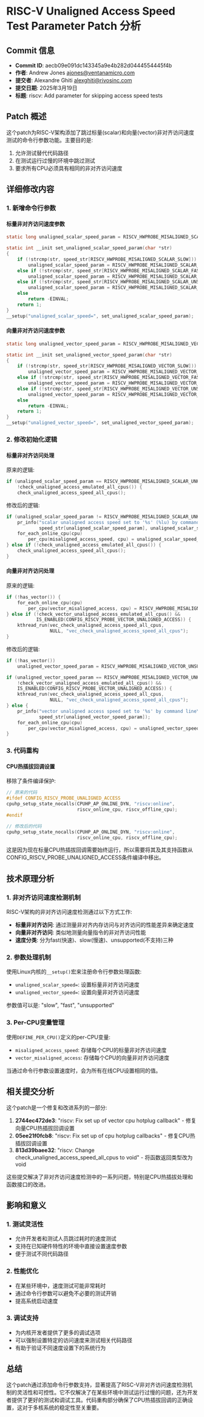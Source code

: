 # RISC-V Unaligned Access Speed Test Parameter Patch 分析

## Commit 信息

- **Commit ID**: aecb09e091dc143345a9e4b282d0444554445f4b
- **作者**: Andrew Jones <ajones@ventanamicro.com>
- **提交者**: Alexandre Ghiti <alexghiti@rivosinc.com>
- **提交日期**: 2025年3月19日
- **标题**: riscv: Add parameter for skipping access speed tests

## Patch 概述

这个patch为RISC-V架构添加了跳过标量(scalar)和向量(vector)非对齐访问速度测试的命令行参数功能。主要目的是:

1. 允许测试替代代码路径
2. 在测试运行过慢的环境中跳过测试
3. 要求所有CPU必须具有相同的非对齐访问速度

## 详细修改内容

### 1. 新增命令行参数

#### 标量非对齐访问速度参数
```c
static long unaligned_scalar_speed_param = RISCV_HWPROBE_MISALIGNED_SCALAR_UNKNOWN;

static int __init set_unaligned_scalar_speed_param(char *str)
{
    if (!strcmp(str, speed_str[RISCV_HWPROBE_MISALIGNED_SCALAR_SLOW]))
        unaligned_scalar_speed_param = RISCV_HWPROBE_MISALIGNED_SCALAR_SLOW;
    else if (!strcmp(str, speed_str[RISCV_HWPROBE_MISALIGNED_SCALAR_FAST]))
        unaligned_scalar_speed_param = RISCV_HWPROBE_MISALIGNED_SCALAR_FAST;
    else if (!strcmp(str, speed_str[RISCV_HWPROBE_MISALIGNED_SCALAR_UNSUPPORTED]))
        unaligned_scalar_speed_param = RISCV_HWPROBE_MISALIGNED_SCALAR_UNSUPPORTED;
    else
        return -EINVAL;
    return 1;
}
__setup("unaligned_scalar_speed=", set_unaligned_scalar_speed_param);
```

#### 向量非对齐访问速度参数
```c
static long unaligned_vector_speed_param = RISCV_HWPROBE_MISALIGNED_VECTOR_UNKNOWN;

static int __init set_unaligned_vector_speed_param(char *str)
{
    if (!strcmp(str, speed_str[RISCV_HWPROBE_MISALIGNED_VECTOR_SLOW]))
        unaligned_vector_speed_param = RISCV_HWPROBE_MISALIGNED_VECTOR_SLOW;
    else if (!strcmp(str, speed_str[RISCV_HWPROBE_MISALIGNED_VECTOR_FAST]))
        unaligned_vector_speed_param = RISCV_HWPROBE_MISALIGNED_VECTOR_FAST;
    else if (!strcmp(str, speed_str[RISCV_HWPROBE_MISALIGNED_VECTOR_UNSUPPORTED]))
        unaligned_vector_speed_param = RISCV_HWPROBE_MISALIGNED_VECTOR_UNSUPPORTED;
    else
        return -EINVAL;
    return 1;
}
__setup("unaligned_vector_speed=", set_unaligned_vector_speed_param);
```

### 2. 修改初始化逻辑

#### 标量非对齐访问处理
原来的逻辑:
```c
if (unaligned_scalar_speed_param == RISCV_HWPROBE_MISALIGNED_SCALAR_UNKNOWN &&
    !check_unaligned_access_emulated_all_cpus()) {
    check_unaligned_access_speed_all_cpus();
```

修改后的逻辑:
```c
if (unaligned_scalar_speed_param != RISCV_HWPROBE_MISALIGNED_SCALAR_UNKNOWN) {
    pr_info("scalar unaligned access speed set to '%s' (%lu) by command line\n",
            speed_str[unaligned_scalar_speed_param], unaligned_scalar_speed_param);
    for_each_online_cpu(cpu)
        per_cpu(misaligned_access_speed, cpu) = unaligned_scalar_speed_param;
} else if (!check_unaligned_access_emulated_all_cpus()) {
    check_unaligned_access_speed_all_cpus();
}
```

#### 向量非对齐访问处理
原来的逻辑:
```c
if (!has_vector()) {
    for_each_online_cpu(cpu)
        per_cpu(vector_misaligned_access, cpu) = RISCV_HWPROBE_MISALIGNED_VECTOR_UNSUPPORTED;
} else if (!check_vector_unaligned_access_emulated_all_cpus() &&
           IS_ENABLED(CONFIG_RISCV_PROBE_VECTOR_UNALIGNED_ACCESS)) {
    kthread_run(vec_check_unaligned_access_speed_all_cpus,
                NULL, "vec_check_unaligned_access_speed_all_cpus");
}
```

修改后的逻辑:
```c
if (!has_vector())
    unaligned_vector_speed_param = RISCV_HWPROBE_MISALIGNED_VECTOR_UNSUPPORTED;

if (unaligned_vector_speed_param == RISCV_HWPROBE_MISALIGNED_VECTOR_UNKNOWN &&
    !check_vector_unaligned_access_emulated_all_cpus() &&
    IS_ENABLED(CONFIG_RISCV_PROBE_VECTOR_UNALIGNED_ACCESS)) {
    kthread_run(vec_check_unaligned_access_speed_all_cpus,
                NULL, "vec_check_unaligned_access_speed_all_cpus");
} else {
    pr_info("vector unaligned access speed set to '%s' by command line\n",
            speed_str[unaligned_vector_speed_param]);
    for_each_online_cpu(cpu)
        per_cpu(vector_misaligned_access, cpu) = unaligned_vector_speed_param;
}
```

### 3. 代码重构

#### CPU热插拔回调设置
移除了条件编译保护:
```c
// 原来的代码
#ifdef CONFIG_RISCV_PROBE_UNALIGNED_ACCESS
cpuhp_setup_state_nocalls(CPUHP_AP_ONLINE_DYN, "riscv:online",
                          riscv_online_cpu, riscv_offline_cpu);
#endif

// 修改后的代码
cpuhp_setup_state_nocalls(CPUHP_AP_ONLINE_DYN, "riscv:online",
                          riscv_online_cpu, riscv_offline_cpu);
```

这是因为现在标量CPU热插拔回调需要始终运行，所以需要将其及其支持函数从CONFIG_RISCV_PROBE_UNALIGNED_ACCESS条件编译中移出。

## 技术原理分析

### 1. 非对齐访问速度检测机制

RISC-V架构的非对齐访问速度检测通过以下方式工作:

- **标量非对齐访问**: 通过测量非对齐内存访问与对齐访问的性能差异来确定速度
- **向量非对齐访问**: 类似地测量向量指令的非对齐访问性能
- **速度分类**: 分为fast(快速)、slow(慢速)、unsupported(不支持)三种

### 2. 参数处理机制

使用Linux内核的`__setup()`宏来注册命令行参数处理函数:
- `unaligned_scalar_speed=`: 设置标量非对齐访问速度
- `unaligned_vector_speed=`: 设置向量非对齐访问速度

参数值可以是: "slow", "fast", "unsupported"

### 3. Per-CPU变量管理

使用`DEFINE_PER_CPU()`定义的per-CPU变量:
- `misaligned_access_speed`: 存储每个CPU的标量非对齐访问速度
- `vector_misaligned_access`: 存储每个CPU的向量非对齐访问速度

当通过命令行参数设置速度时，会为所有在线CPU设置相同的值。

## 相关提交分析

这个patch是一个修复和改进系列的一部分:

1. **2744ec472de3**: "riscv: Fix set up of vector cpu hotplug callback" - 修复向量CPU热插拔回调设置
2. **05ee21f0fcb8**: "riscv: Fix set up of cpu hotplug callbacks" - 修复CPU热插拔回调设置
3. **813d39baee32**: "riscv: Change check_unaligned_access_speed_all_cpus to void" - 将函数返回类型改为void

这些提交解决了非对齐访问速度检测中的一系列问题，特别是CPU热插拔处理和函数接口的改进。

## 影响和意义

### 1. 测试灵活性
- 允许开发者和测试人员跳过耗时的速度测试
- 支持在已知硬件特性的环境中直接设置速度参数
- 便于测试不同代码路径

### 2. 性能优化
- 在某些环境中，速度测试可能非常耗时
- 通过命令行参数可以避免不必要的测试开销
- 提高系统启动速度

### 3. 调试支持
- 为内核开发者提供了更多的调试选项
- 可以强制设置特定的访问速度来测试相关代码路径
- 有助于验证不同速度设置下的系统行为

## 总结

这个patch通过添加命令行参数支持，显著提高了RISC-V非对齐访问速度检测机制的灵活性和可控性。它不仅解决了在某些环境中测试运行过慢的问题，还为开发者提供了更好的测试和调试工具。代码重构部分确保了CPU热插拔回调的正确设置，这对于多核系统的稳定性至关重要。